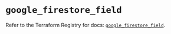 # `google_firestore_field`

Refer to the Terraform Registry for docs: [`google_firestore_field`](https://registry.terraform.io/providers/hashicorp/google-beta/6.13.0/docs/resources/google_firestore_field).
